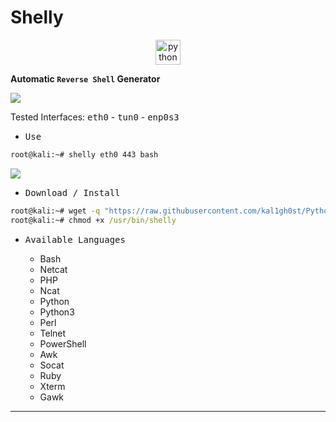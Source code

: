 # Shelly 

<p align="center">
    <img src="https://cdn.jsdelivr.net/gh/devicons/devicon/icons/windows8/python.svg" alt="python" width="40" height="40"/>
</p>

**Automatic `Reverse Shell` Generator**

![](/1.png)

Tested Interfaces: <kbd>eth0</kbd> - <kbd>tun0</kbd> - <kbd>enp0s3</kbd>

- <kbd>Use</kbd>

```cmd
root@kali:~# shelly eth0 443 bash
```

![](/2.png)

- <kbd>Download / Install</kbd>

```cmd
root@kali:~# wget -q "https://raw.githubusercontent.com/kal1gh0st/Python-pty-shells/Shelly-main/shelly.sh" -O /usr/bin/shelly
root@kali:~# chmod +x /usr/bin/shelly
```

- <kbd>Available Languages</kbd>

  * Bash
  * Netcat
  * PHP
  * Ncat
  * Python
  * Python3
  * Perl
  * Telnet
  * PowerShell
  * Awk
  * Socat
  * Ruby
  * Xterm
  * Gawk

---
